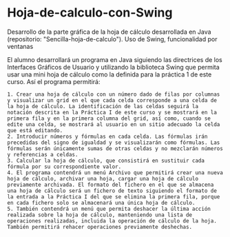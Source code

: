 # Hoja-de-calculo-con-Swing
Desarrollo de la parte gráfica de la hoja de cálculo desarrollada en Java (repositorio: "Sencilla-hoja-de-calculo"). Uso de Swing, funcionalidad por ventanas


El alumno desarrollará un programa en Java siguiendo las directrices de los Interfaces Gráficos de Usuario y utilizando la biblioteca Swing que permita usar una mini hoja de cálculo como la definida para la práctica 1 de este curso. Así el programa permitirá:

    1. Crear una hoja de cálculo con un número dado de filas por columnas y visualizar un grid en el que cada celda corresponde a una celda de la hoja de cálculo. La identificación de las celdas seguirá la notación descrita en la Práctica I de este curso y se mostrará en la primera fila y en la primera columna del grid, así como, cuando se edite una celda, se mostrará al usuario en un sitio adecuado la celda que está editando.
    2. Introducir números y fórmulas en cada celda. Las fórmulas irán precedidas del signo de igualdad y se visualizarán como fórmulas. Las fórmulas serán únicamente sumas de otras celdas y no mezclarán números y referencias a celdas.  
    3. Calcular la hoja de cálculo, que consistirá en sustituir cada fórmula por su correspondiente valor.
    4. El programa contendrá un menú Archivo que permitirá crear una nueva hoja de cálculo, archivar una hoja, cargar una hoja de cálculo previamente archivada. El formato del fichero en el que se almacena una hoja de cálculo será un fichero de texto siguiendo el formato de la entrada a la Práctica I del que se elimina la primera fila, porque en cada fichero solo se almacenará una única hoja de cálculo.
    5. También contendrá un menú que permita deshacer la última acción realizada sobre la hoja de cálculo, manteniendo una lista de operaciones realizadas, incluida la operación de cálculo de la hoja. También permitirá rehacer operaciones previamente deshechas.

